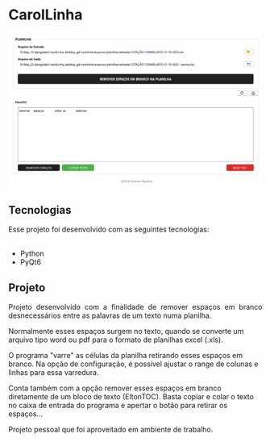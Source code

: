 <h1 align="left">CarolLinha</h1>

<div align="center"><img style=" display: inline" src=".github/tela.png"></div>

<h2>Tecnologias</h2>
Esse projeto foi desenvolvido com as seguintes tecnologias:<br><br>
<ul>
    <li>Python</li>
    <li>PyQt6</li>
</ul>
<h2>Projeto</h2>
<p align="justify">
Projeto desenvolvido com a finalidade de remover espaços em branco desnecessários entre as palavras de um texto numa planilha. 

Normalmente esses espaços surgem no texto, quando se converte um arquivo tipo word ou pdf para o formato de planilhas excel (.xls).

O programa "varre" as células da planilha retirando esses espaços em branco. Na opção de configuração, é possível ajustar o range de colunas e linhas para essa varredura.

Conta também com a opção remover esses espaços em branco diretamente de um bloco de texto (EltonTOC). Basta copiar e colar o texto no caixa de entrada do programa e apertar o botão para retirar os espaços... 

Projeto pessoal que foi aproveitado em ambiente de trabalho.
</p>